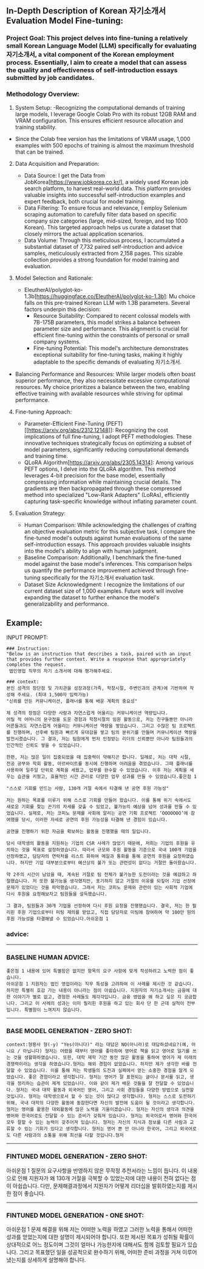 ## In-Depth Description of Korean 자기소개서 Evaluation Model Fine-tuning:

### Project Goal: This project delves into fine-tuning a relatively small Korean Language Model (LLM) specifically for evaluating 자기소개서, a vital component of the Korean employment process. Essentially, I aim to create a model that can assess the quality and effectiveness of self-introduction essays submitted by job candidates.

### Methodology Overview:
  1. System Setup:
     -Recognizing the computational demands of training large models, I leverage Google Colab Pro with its robust 12GB RAM and VRAM configuration. This ensures efficient resource allocation and training stability.
   - Since the Colab free version has the limitations of VRAM usage, 1,000 examples with 500 epochs of training is almost the maximum threshold that can be trained.
     
2. Data Acquisition and Preparation:
   - Data Source: I get the Data from JobKorea[https://www.jobkorea.co.kr/], a widely used Korean job search platform, to harvest real-world data. This platform provides valuable insights into successful self-introduction examples and expert feedback, both crucial for model training.
   - Data Filtering: To ensure focus and relevance, I employ Selenium scraping automation to carefully filter data based on specific company size categories (large, mid-sized, foreign, and top 1000 Korean). This targeted approach helps us curate a dataset that closely mirrors the actual application scenarios.
   - Data Volume: Through this meticulous process, I accumulated a substantial dataset of 7,732 paired self-introduction and advice samples, meticulously extracted from 2,158 pages. This sizable collection provides a strong foundation for model training and evaluation.
     
3. Model Selection and Rationale:
   - EleutherAI/polyglot-ko-1.3b[https://huggingface.co/EleutherAI/polyglot-ko-1.3b]: Mu choice falls on this pre-trained Korean LLM with 1.3B parameters. Several factors underpin this decision:
      - Resource Suitability: Compared to recent colossal models with 7B-175B parameters, this model strikes a balance between parameter size and performance. This alignment is crucial for efficient fine-tuning within the constraints of personal or small company systems.
      - Fine-tuning Potential: This model's architecture demonstrates exceptional suitability for fine-tuning tasks, making it highly adaptable to the specific demands of evaluating 자기소개서.
- Balancing Performance and Resources: While larger models often boast superior performance, they also necessitate excessive computational resources. My choice prioritizes a balance between the two, enabling effective training with available resources while striving for optimal performance.
  
4. Fine-tuning Approach:
   - Parameter-Efficient Fine-Tuning (PEFT)[[https://arxiv.org/abs/2312.12148]]: Recognizing the cost implications of full fine-tuning, I adopt PEFT methodologies. These innovative techniques strategically focus on optimizing a subset of model parameters, significantly reducing computational demands and training time.
   - QLoRA Algorithm[https://arxiv.org/abs/2305.14314]: Among various PEFT options, I delve into the QLoRA algorithm. This method leverages 4-bit precision for the base model, essentially compressing information while maintaining crucial details. The gradients are then backpropagated through these compressed method into specialized "Low-Rank Adapters" (LoRAs), efficiently capturing task-specific knowledge without inflating parameter count.

5. Evaluation Strategy:
   - Human Comparison: While acknowledging the challenges of crafting an objective evaluation metric for this subjective task, I compare the fine-tuned model's outputs against human evaluations of the same self-introduction essays. This approach provides valuable insights into the model's ability to align with human judgment.
   - Baseline Comparison: Additionally, I benchmark the fine-tuned model against the base model's inferences. This comparison helps us quantify the performance improvement achieved through fine-tuning specifically for the 자기소개서 evaluation task.
   - Dataset Size Acknowledgment: I recognize the limitations of our current dataset size of 1,000 examples. Future work will involve expanding the dataset to further enhance the model's generalizability and performance.
  
Example:
---------------------------------------------------------------------------------------------------
INPUT PROMPT:

    ### Instruction:
    "Below is an instruction that describes a task, paired with an input that provides further context. Write a response that appropriately completes the request.
     법인영업 직무의 자기 소개서에 대해 평가해주세요.

    ### context:
    본인 성격의 장단점 및 가치관을 성장과정(가족, 학창시절, 주변인과의 관계)에 기반하여 작성해 주세요. (최대 1,500자 입력가능)
    "신뢰를 만든 커뮤니케이션, 플래너를 통해 배운 계획의 중요성"
    
    제 성격의 장점은 다양한 사람과 자연스럽게 어울리는 커뮤니케이션 역량입니다.
    어릴 적 어머니의 문구점을 도운 경험과 학창시절의 임원 활동으로, 저는 친구들뿐만 아니라 어른들과도 자연스럽게 어울리는 커뮤니케이션 역량을 쌓았습니다. 그리고 수많은 팀 프로젝트를 진행하며, 선후배 팀원과 빠르게 유대감을 쌓고 팀의 분위기를 만들며 커뮤니케이션 역량을 발전시켰습니다. 그 결과, 저는 팀원에게 먼저 인정받는 리더의 신뢰뿐만 아니라 팀원들과의 인간적인 신뢰도 쌓을 수 있었습니다.
    
    한편, 저는 많은 일이 집중되었을 때 집중력이 약해지곤 합니다. 일례로, 저는 대학 시절, 전공 공부와 학회 활동, 아르바이트를 동시에 진행하며 어려움을 겪었습니다. 그때 플래너를 사용하여 일주일 단위로 계획을 세웠고, 업무를 완수할 수 있었습니다. 이후 저는 계획을 세우는 습관을 키웠고, 효율적인 시간 관리로 다양한 업무 성과를 만들 수 있었습니다.좋은점 1
    
    "스스로 기회를 만드는 사람, 130개 거절 속에서 타결해 낸 공연 후원 가능성"
    
    저는 원하는 목표를 이루기 위해 스스로 기회를 만들어 왔습니다. 이를 통해 위기 속에서도 새로운 기회를 찾는 끈기의 자세를 갖출 수 있었고, 불가능의 예상을 넘어 성과를 만들 수 있었습니다. 실제로, 저는 코피노 문제를 사회에 알리는 공연 기획 프로젝트 ‘OOOOOOO’에 참여했을 당시, 이러한 자세로 공연의 후원 가능성을 타결해 낸 경험이 있습니다.
    
    공연을 진행하기 위한 자금을 확보하는 활동을 진행했을 때의 일입니다.
    
    당시 대학생의 활동을 지원하는 기업의 CSR 사례가 많았기 때문에, 저희는 기업의 후원을 유치하는 것을 목표로 설정하였습니다. 따라서 규모와 후원 활동을 기준으로 국내 100개 기업을 선정하였고, 담당자의 연락처를 리스트 화하여 메일과 통화를 통해 공연의 후원을 요청하였습니다. 하지만 기업 대부분으로부터 예산상의 불가 또는 관련성이 없다는 거절만 돌아왔습니다.
    
    약 2주의 시간이 남았을 때, 계속된 거절로 팀 전체가 불가능한 도전이라는 것을 예감하고 좌절했습니다. 저 또한 불가능을 생각했지만, 포기하지 않고 거절의 이유를 되짚어 기업 선정에 문제가 있었다는 것을 파악했습니다. 그래서 저는 코피노 문제와 관련이 있는 사회적 기업에 다시 후원을 요청해보자고 팀원들을 설득했습니다.
    
    그 결과, 팀원들과 30개 기업을 선정하여 다시 후원 요청을 진행했습니다. 결국, 저는 한 필리핀 후원 기업으로부터 미팅 제의를 받았고, 직접 담당자로 미팅에 참여하여 약 100만 원의 후원 가능성을 타결해낼 수 있었습니다.아쉬운점 1

### advice:
    
---------------------------------------------------------------------------------------------------
### BASELINE HUMAN ADVICE:
    좋은점 1 내용에 있어 특별함은 없지만 항목의 요구 사항에 맞게 작성하려고 노력한 점이 좋습니다.
    아쉬운점 1 지원자는 법인 영업이라는 직무 특성을 고려하여 이 사례를 제시한 것 같습니다. 하지만 특별히 호감 가는 내용이 아니라는 점이 아쉽습니다. 지원자의 자기소개서는 금융에 대한 이야기가 별로 없고, 경험한 사례들도 제각각입니다. 금융 영업을 왜 하고 싶은 지 궁금합니다. 그리고 이 사례의 성과는 이미 필리핀 후원을 하고 있는 회사 단 한 군데 실적이 전부입니다. 특별함이 느껴지지 않습니다.

---------------------------------------------------------------------------------------------------
### BASE MODEL GENERATION - ZERO SHOT:

    context:형용사 형(-y) "Yes(아니다)" 라는 대답은 NO(아니라)로 대답하셨네요?(예, 아니요 / 아닙니다) 형저는 어렸을 때부터 영어를 좋아하여 영어로 책을 읽고 영어로 일기를 쓰는 것을 생활화하였습니다. 또한, 대학 재학 기간 동안 많은 활동을 통하여 영어가 제 미래의 경쟁력이라는 생각을 하였습니다.형저는 해외 경험이 없었습니다. 하지만 제가 생각한 바를 전달할 수 있었습니다. 이를 통해 저는 학생들의 도전과 실패에서 얻는 소중한 경험을 알게 되었습니다. 좋은 경험이라고 생각합니다. 형저는 영어가 잘 표현되는 글이나 문서를 읽고, 생각을 정리하는 습관이 제게 있었습니다. 이와 같이 제가 배운 것들을 잘 전달할 수 있었습니다. 형저는 국내 대학 활동과 외국어인 영어, 그리고 사회 경험들을 다양한 방법으로 실천할 것입니다. 형저는 대학생으로서 할 수 있는 것이 많다고 생각합니다. 형저는 스스로 도전하기 위해, 국내 대학의 다양한 활동에 동참한다면 자신의 발전에 도움이 될 것이라고 생각합니다.형저는 영어를 활용한 대외활동에 많은 노력을 기울이겠습니다. 형저는 자신의 생각과 의견을 영어와 한국어로도 전달할 수 있는 준비가 갖춰져 있습니다. 형저는 외국어로서 영어와 한국어 모두 잘할 수 있는 능력이 갖추어져 있습니다. 형저는 자신의 지식과 정보를 다른 사람과 교류할 수 있는 기회가 있다고 생각합니다. 형저는 영어 뿐 만 아니라 한국어, 그리고 외국어로도 다른 사람과의 소통을 위해 최선을 다할 것입니다.형저
---------------------------------------------------------------------------------------------------
### FINTUNED MODEL GENERATION - ZERO SHOT:
   아쉬운점 1 질문의 요구사항을 반영하지 않은 무작정 추천서라는 느낌이 듭니다. 이 내용으로 인해 지원자가 왜 130개 거절을 극복할 수 있었는지에 대한 내용이 전혀 없다는 점이 아쉽습니다. 다만, 문제해결과정에서 지원자가 어떻게 리더십을 발휘하였는지를 제시한 점이 좋습니다.
    
---------------------------------------------------------------------------------------------------
### FINTUNED MODEL GENERATION - ONE SHOT:
  아쉬운점 1 문제 해결을 위해 저는 어떠한 노력을 하였고 그러한 노력을 통해서 어떠한 성과를 얻었는지에 대한 설명이 제시되어야 합니다. 또한 제시된 목표가 성취될 확률이 상대적으로 어느 정도이며 그것이 얼마나 가능한지에 대해서도 함께 검토할 필요가 있습니다. 그리고 목표했던 일을 성공적으로 완수하기 위해, 어떠한 준비 과정을 거쳐 이루어냈는지를 상세하게 설명해야 합니다.
